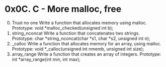 0x0C. C - More malloc, free
============================

0. Trust no one
Write a function that allocates memory using malloc.
Prototype: void *malloc_checked(unsigned int b);
1. string_nconcat
Write a function that concatenates two strings.
Prototype: char *string_nconcat(char *s1, char *s2, unsigned int n);
2. _calloc
Write a function that allocates memory for an array, using malloc.
Prototype: void *_calloc(unsigned int nmemb, unsigned int size);
3. array_range
Write a function that creates an array of integers.
Prototype: int *array_range(int min, int max);

